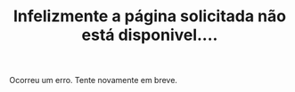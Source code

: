 ﻿---
layout: page
title: "Infelizmente a página solicitada não está disponivel...."
subheadline: "Erro HTTP 404"
#teaser: "Talvez a página tenha sido excluída!"
sitemap: false
permalink: "/404.html"
header:
   image_fullwidth: Banner_principalERES2024.jpg
---
Ocorreu um erro. Tente novamente em breve.
